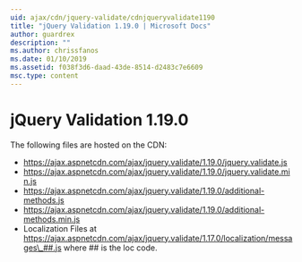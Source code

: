 ```yaml
---
uid: ajax/cdn/jquery-validate/cdnjqueryvalidate1190
title: "jQuery Validation 1.19.0 | Microsoft Docs"
author: guardrex
description: ""
ms.author: chrissfanos
ms.date: 01/10/2019
ms.assetid: f038f3d6-daad-43de-8514-d2483c7e6609
msc.type: content
---
```

jQuery Validation 1.19.0
====================
The following files are hosted on the CDN:

- https://ajax.aspnetcdn.com/ajax/jquery.validate/1.19.0/jquery.validate.js
- https://ajax.aspnetcdn.com/ajax/jquery.validate/1.19.0/jquery.validate.min.js
- https://ajax.aspnetcdn.com/ajax/jquery.validate/1.19.0/additional-methods.js
- https://ajax.aspnetcdn.com/ajax/jquery.validate/1.19.0/additional-methods.min.js
- Localization Files at https://ajax.aspnetcdn.com/ajax/jquery.validate/1.17.0/localization/messages\_##.js where ## is the loc code.
